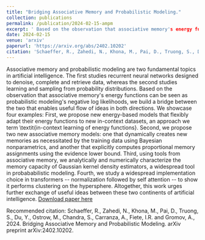 ```yaml
---
title: "Bridging Associative Memory and Probabilistic Modeling."
collection: publications
permalink: /publication/2024-02-15-ampm
excerpt: ' Based on the observation that associative memory's energy functions can be seen as probabilistic modeling's negative log likelihoods, we build a bridge that enables useful flow of ideas in both directions. '
date: 2024-02-15
venue: 'arxiv'
paperurl: 'https://arxiv.org/abs/2402.10202'
citation: 'Schaeffer, R., Zahedi, N., Khona, M., Pai, D., Truong, S., Du, Y., Ostrow, M., Chandra, S., Carranza, A., Fiete, I.R. and Gromov, A., 2024. Bridging Associative Memory and Probabilistic Modeling. arXiv preprint arXiv:2402.10202.'
---
```

Associative memory and probabilistic modeling are two fundamental topics in artificial intelligence. The first studies recurrent neural networks designed to denoise, complete and retrieve data, whereas the second studies learning and sampling from probability distributions. Based on the observation that associative memory's energy functions can be seen as probabilistic modeling's negative log likelihoods, we build a bridge between the two that enables useful flow of ideas in both directions. We showcase four examples: First, we propose new energy-based models that flexibly adapt their energy functions to new in-context datasets, an approach we term \textit{in-context learning of energy functions}. Second, we propose two new associative memory models: one that dynamically creates new memories as necessitated by the training data using Bayesian nonparametrics, and another that explicitly computes proportional memory assignments using the evidence lower bound. Third, using tools from associative memory, we analytically and numerically characterize the memory capacity of Gaussian kernel density estimators, a widespread tool in probababilistic modeling. Fourth, we study a widespread implementation choice in transformers -- normalization followed by self attention -- to show it performs clustering on the hypersphere. Altogether, this work urges further exchange of useful ideas between these two continents of artificial intelligence.
[Download paper here](https://arxiv.org/abs/2402.10202)

Recommended citation: Schaeffer, R., Zahedi, N., Khona, M., Pai, D., Truong, S., Du, Y., Ostrow, M., Chandra, S., Carranza, A., Fiete, I.R. and Gromov, A., 2024. Bridging Associative Memory and Probabilistic Modeling. arXiv preprint arXiv:2402.10202.
